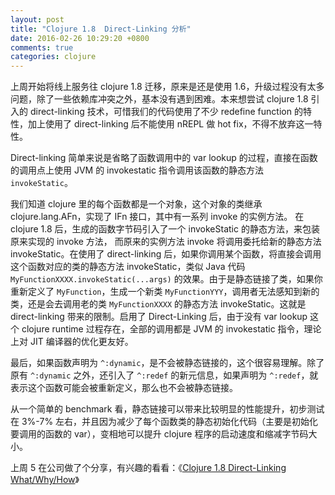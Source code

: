 ```yaml
---
layout: post
title: "Clojure 1.8  Direct-Linking 分析"
date: 2016-02-26 10:29:20 +0800
comments: true
categories: clojure
---
```


上周开始将线上服务往 clojure 1.8 迁移，原来是还是使用 1.6，升级过程没有太多问题，除了一些依赖库冲突之外，基本没有遇到困难。本来想尝试 clojure 1.8 引入的 direct-linking 技术，可惜我们的代码使用了不少 redefine function 的特性，加上使用了 direct-linking 后不能使用 nREPL 做 hot fix，不得不放弃这一特性。

Direct-linking 简单来说是省略了函数调用中的 var lookup 的过程，直接在函数的调用点上使用 JVM 的 invokestatic 指令调用该函数的静态方法 `invokeStatic`。

我们知道 clojure 里的每个函数都是一个对象，这个对象的类继承 clojure.lang.AFn，实现了 IFn 接口，其中有一系列 invoke 的实例方法。 在 clojure 1.8 后，生成的函数字节码引入了一个 invokeStatic 的静态方法，来包装原来实现的 invoke 方法， 而原来的实例方法 invoke 将调用委托给新的静态方法 invokeStatic。在使用了 direct-linking 后，如果你调用某个函数，将直接会调用这个函数对应的类的静态方法 invokeStatic，类似 Java 代码 `MyFunctionXXXX.invokeStatic(...args)` 的效果。由于是静态链接了类，如果你重新定义了 `MyFunction`，生成一个新类 `MyFunctionYYY`，调用者无法感知到新的类，还是会去调用老的类 `MyFunctionXXXX` 的静态方法 invokeStatic。这就是 direct-linking 带来的限制。启用了 Direct-Linking 后，由于没有 var lookup 这个 clojure runtime 过程存在，全部的调用都是 JVM 的 invokestatic 指令，理论上对 JIT 编译器的优化更友好。

最后，如果函数声明为 `^:dynamic`，是不会被静态链接的，这个很容易理解。除了原有 `^:dynamic` 之外，还引入了 `^:redef` 的新元信息，如果声明为 `^:redef`，就表示这个函数可能会被重新定义，那么也不会被静态链接。

从一个简单的 benchmark 看，静态链接可以带来比较明显的性能提升，初步测试在 3%-7% 左右，并且因为减少了每个函数类的静态初始化代码（主要是初始化要调用的函数的 var），变相地可以提升 clojure 程序的启动速度和缩减字节码大小。

上周 5 在公司做了个分享，有兴趣的看看：《[Clojure 1.8 Direct-Linking What/Why/How](http://www.slideshare.net/killme2008/clojure-18-directlinking-wwh)》


